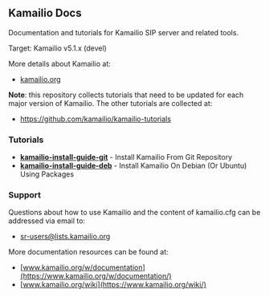 ## Kamailio Docs ##

Documentation and tutorials for Kamailio SIP server and related tools.

Target: Kamailio v5.1.x (devel)

More details about Kamailio at:

  * [kamailio.org](https://www.kamailio.org)

__Note__: this repository collects tutorials that need to be updated for each
major version of Kamailio. The other tutorials are collected at:

  * https://github.com/kamailio/kamailio-tutorials

### Tutorials ###

  * __[kamailio-install-guide-git](https://github.com/kamailio/kamailio-docs/tree/master/kamailio-install-guide-git)__ - Install Kamailio From Git Repository
  * __[kamailio-install-guide-deb](https://github.com/kamailio/kamailio-docs/tree/master/kamailio-install-guide-deb)__ - Install Kamailio On Debian (Or Ubuntu) Using Packages


### Support ###

Questions about how to use Kamailio and the content of kamailio.cfg can be
addressed via email to:

  * [sr-users@lists.kamailio.org](http://lists.kamailio.org/cgi-bin/mailman/listinfo/sr-users)

More documentation resources can be found at:

  * [www.kamailio.org/w/documentation](https://www.kamailio.org/w/documentation/)
  * [www.kamailio.org/wiki](https://www.kamailio.org/wiki/)
